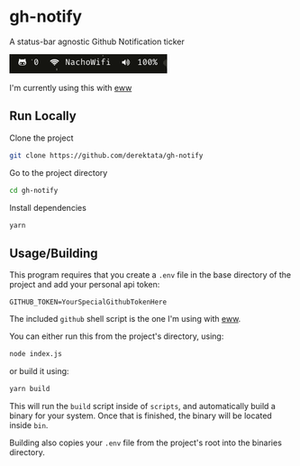# gh-notify

A status-bar agnostic Github Notification ticker

![gh-notify](./_examples/gh-notify.png)

I'm currently using this with [eww]


## Run Locally

Clone the project
```bash
git clone https://github.com/derektata/gh-notify
```

Go to the project directory
```bash
cd gh-notify
```

Install dependencies
```bash
yarn
```

## Usage/Building

This program requires that you create a `.env` file in the base directory of the project
and add your personal api token:
```
GITHUB_TOKEN=YourSpecialGithubTokenHere
```
The included `github` shell script is the one I'm using with [eww].

You can either run this from the project's directory, using:

```bash
node index.js
```

or build it using:

```bash
yarn build
```

This will run the `build` script inside of `scripts`, and automatically build a binary for your system.
Once that is finished, the binary will be located inside `bin`.

Building also copies your `.env` file from the project's root into the binaries directory.


[eww]:https://github.com/elkowar/eww
